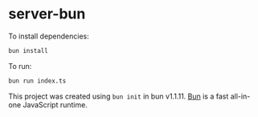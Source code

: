 # server-bun

To install dependencies:

```bash
bun install
```

To run:

```bash
bun run index.ts
```

This project was created using `bun init` in bun v1.1.11. [Bun](https://bun.sh) is a fast all-in-one JavaScript runtime.

